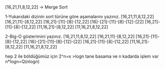 [16,21,11,8,12,22] -> Merge Sort

1-Yukarıdaki dizinin sort türüne göre aşamalarını yazınız.
[16,21,11,8,12,22]
[16,21,11]-[8,12,22]
[16,21]-[11]-[8]-[12,22]
[16]-[21]-[11]-[8]-[12]-[22]
[16,21]-[11]-[8]-[12,22]
[11,16,21]-[8,12,22]
[11,16,21,8,12,22]

2-Big-O gösterimini yazınız.
[16,21,11,8,12,22]
[16,21,11]-[8,12,22]
[16,21]-[11]-[8]-[12,22]
[16]-[21]-[11]-[8]-[12]-[22]
[16,21]-[11]-[8]-[12,22]
[11,16,21]-[8,12,22]
[11,16,21,8,12,22]

hep 2 ile böldüğümüz için 2^n=x >logn tane basama ve n kadarda işlem var n*logn=Q(nlogn)

